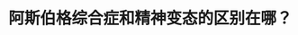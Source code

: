 ---
title: 阿斯伯格综合症和精神变态的区别在哪？
tags: [孤独症, 孤独, 孤独症谱系, ASD, Austim, Aspie]
color: success
description: 敲黑板：一定记住共情分两种，不可混为一谈。
external_url: http://mp.weixin.qq.com/s?__biz=MzIyMzgyMjY5NQ==&amp;mid=2247484068&amp;idx=1&amp;sn=037fe212659fcd486276fde42335191f&amp;chksm=e81914acdf6e9dba34f1cf7805be8eb0cae1b10171347cb9aa2da93682985dbfcd5748f6b339&amp;scene=27#wechat_redirect
---